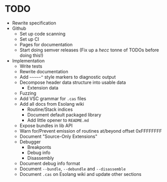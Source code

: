 # TODO

- Rewrite specification
- Github
  - Set up code scanning
  - Set up CI
  - Pages for documentation
  - Start doing semver releases (Fix up a *hecc* tonne of TODOs before doing this!)
- Implementation
  - Write tests
  - Rewrite documentation
  - Add `~~~~~^` style markers to diagnostic output
  - Decompose header data structure into usable data
    - Extension data
  - Fuzzing
  - Add VSC grammar for `.cas` files
  - Add all docs from Esolang wiki
    - Routine/Stack indices
    - Document default packaged library
    - Add little opener to `README.md`
  - Expose bundles in lib API
  - Warn for/Prevent emission of routines at/beyond offset 0xFFFFFFFF
  - Document "Source-Only Extensions"
  - Debugger
    - Breakponts
    - Debug info
    - Disassembly
  - Document debug info format
  - Document `--bundle`, `--debundle` and `--disassemble`
  - Document `.cas` on Esolang wiki and update other sections
